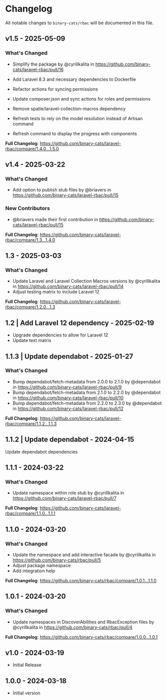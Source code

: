 # Changelog

All notable changes to `binary-cats/rbac` will be documented in this file.

## v1.5 - 2025-05-09

### What's Changed

* Simplify the package by @cyrillkalita in https://github.com/binary-cats/laravel-rbac/pull/16
  
* Add Laravel 8.3 and necessary dependencies to Dockerfile
  
* Refactor actions for syncing permissions
  
* Update composer.json and sync actions for roles and permissions
  
* Remove spatie/laravel-collection-macros dependency
  
* Refresh tests to rely on the model resolution instead of Artisan command
  
* Refresh command to display the progress with components
  

**Full Changelog**: https://github.com/binary-cats/laravel-rbac/compare/1.4.0...1.5.0

## v1.4 - 2025-03-22

### What's Changed

* Add option to publish stub files by @briavers in https://github.com/binary-cats/laravel-rbac/pull/15

### New Contributors

* @briavers made their first contribution in https://github.com/binary-cats/laravel-rbac/pull/15

**Full Changelog**: https://github.com/binary-cats/laravel-rbac/compare/1.3...1.4.0

## 1.3 - 2025-03-03

### What's Changed

* Update Laravel and Laravel Collection Macros versions by @cyrillkalita in https://github.com/binary-cats/laravel-rbac/pull/14
* Adjust testing matrix to include Laravel 12

**Full Changelog**: https://github.com/binary-cats/laravel-rbac/compare/1.2.0...1.3

## 1.2 | Add Laravel 12 dependency - 2025-02-19

- Upgrade dependencies to allow for Laravel 12
- Update text matrix

## 1.1.3 | Update dependabot - 2025-01-27

### What's Changed

* Bump dependabot/fetch-metadata from 2.0.0 to 2.1.0 by @dependabot in https://github.com/binary-cats/laravel-rbac/pull/9
* Bump dependabot/fetch-metadata from 2.1.0 to 2.2.0 by @dependabot in https://github.com/binary-cats/laravel-rbac/pull/10
* Bump dependabot/fetch-metadata from 2.2.0 to 2.3.0 by @dependabot in https://github.com/binary-cats/laravel-rbac/pull/12

**Full Changelog**: https://github.com/binary-cats/laravel-rbac/compare/1.1.2...1.1.3

## 1.1.2 | Update dependabot - 2024-04-15

Update dependabot dependencies

## 1.1.1 - 2024-03-22

### What's Changed

* Update namespace within role stub by @cyrillkalita in https://github.com/binary-cats/laravel-rbac/pull/7

**Full Changelog**: https://github.com/binary-cats/laravel-rbac/compare/1.1.0...1.1.1

## 1.1.0 - 2024-03-20

### What's Changed

* Update the namespace and add interactive facade by @cyrillkalita in https://github.com/binary-cats/rbac/pull/5
* Adjust package namespace
* Add integration help

**Full Changelog**: https://github.com/binary-cats/rbac/compare/1.0.1...1.1.0

## 1.0.1 - 2024-03-20

### What's Changed

* Update namespaces in DiscoverAbilities and RbacException files by @cyrillkalita in https://github.com/binary-cats/rbac/pull/4

**Full Changelog**: https://github.com/binary-cats/rbac/compare/1.0.0...1.0.1

## v1.0 - 2024-03-19

- Initial Release

## 1.0.0 - 2024-03-18

- Initial version
